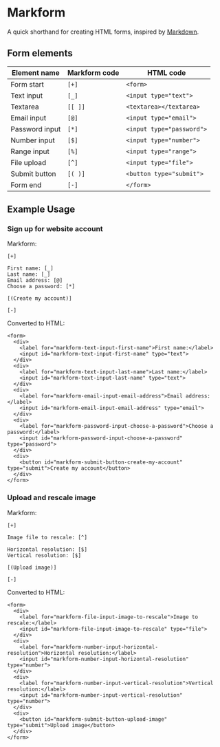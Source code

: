 # Markform

A quick shorthand for creating HTML forms, inspired by [Markdown](https://daringfireball.net/projects/markdown/).

## Form elements

| Element name | Markform code | HTML code |
| --- | -- | -- |
| Form start | `[+]` | `<form>` |
| Text input | `[_]` | `<input type="text">` |
| Textarea | `[[ ]]` | `<textarea></textarea>` |
| Email input | `[@]` | `<input type="email">` |
| Password input |`[*]` | `<input type="password">` |
| Number input | `[$]` | `<input type="number">` |
| Range input | `[%]` | `<input type="range">` |
| File upload | `[^]` | `<input type="file">` |
| Submit button | `[( )]` | `<button type="submit">` |
| Form end | `[-]` | `</form>` |

## Example Usage

### Sign up for website account

Markform:

```
[+]

First name: [_]
Last name: [_]
Email address: [@]
Choose a password: [*]

[(Create my account)]

[-]
```

Converted to HTML:

```
<form>
  <div>
    <label for="markform-text-input-first-name">First name:</label>
    <input id="markform-text-input-first-name" type="text">
  </div>
  <div>
    <label for="markform-text-input-last-name">Last name:</label>
    <input id="markform-text-input-last-name" type="text">
  </div>
  <div>
    <label for="markform-email-input-email-address">Email address:</label>
    <input id="markform-email-input-email-address" type="email">
  </div>
  <div>
    <label for="markform-password-input-choose-a-password">Choose a password:</label>
    <input id="markform-password-input-choose-a-password" type="password">
  </div>
  <div>
    <button id="markform-submit-button-create-my-account" type="submit">Create my account</button>
  </div>
</form>
```

### Upload and rescale image

Markform:

```
[+]

Image file to rescale: [^]

Horizontal resolution: [$]
Vertical resolution: [$]

[(Upload image)]

[-]
```

Converted to HTML:

```
<form>
  <div>
    <label for="markform-file-input-image-to-rescale">Image to rescale:</label>
    <input id="markform-file-input-image-to-rescale" type="file">
  </div>
  <div>
    <label for="markform-number-input-horizontal-resolution">Horizontal resolution:</label>
    <input id="markform-number-input-horizontal-resolution" type="number">
  </div>
  <div>
    <label for="markform-number-input-vertical-resolution">Vertical resolution:</label>
    <input id="markform-number-input-vertical-resolution" type="number">
  </div>
  <div>
    <button id="markform-submit-button-upload-image" type="submit">Upload image</button>
  </div>
</form>
